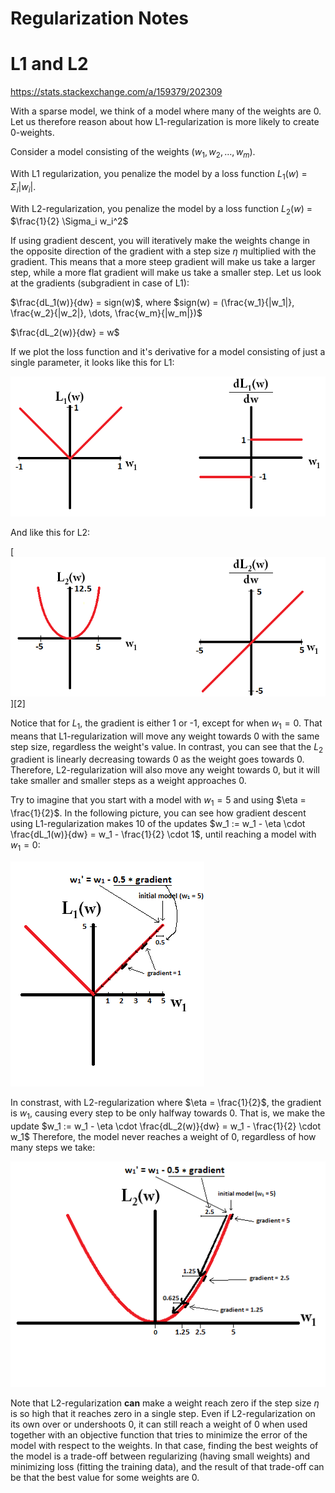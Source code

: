# Regularization Notes



# L1 and L2

https://stats.stackexchange.com/a/159379/202309

With a sparse model, we think of a model where many of the weights are 0. Let us therefore reason about how L1-regularization is more likely to create 0-weights.

Consider a model consisting of the weights $(w_1, w_2, \dots, w_m)$.

With L1 regularization, you penalize the model by a loss function $L_1(w)$ = $\Sigma_i |w_i|$.

With L2-regularization, you penalize the model by a loss function $L_2(w)$ = $\frac{1}{2} \Sigma_i w_i^2$

If using gradient descent, you will iteratively make the weights change in the opposite direction of the gradient with a step size $\eta$ multiplied with the gradient. This means that a more steep gradient will make us take a larger step, while a more flat gradient will make us take a smaller step. Let us look at the gradients (subgradient in case of L1):

$\frac{dL_1(w)}{dw} = sign(w)$, where $sign(w) = (\frac{w_1}{|w_1|}, \frac{w_2}{|w_2|}, \dots, \frac{w_m}{|w_m|})$

$\frac{dL_2(w)}{dw} = w$

If we plot the loss function and it's derivative for a model consisting of just a single parameter, it looks like this for L1:

![enter image description here](images/regularization-cmWO0.png)

And like this for L2:

[![enter image description here](images/regularization-Mkclz.png)][2]

Notice that for $L_1$, the gradient is either 1 or -1, except for when $w_1 = 0$. That means that L1-regularization will move any weight towards 0 with the same step size, regardless the weight's value. In contrast, you can see that the $L_2$ gradient is linearly decreasing towards 0 as the weight goes towards 0. Therefore, L2-regularization will also move any weight towards 0, but it will take smaller and smaller steps as a weight approaches 0.

Try to imagine that you start with a model with $w_1 = 5$ and using $\eta = \frac{1}{2}$. In the following picture, you can see how gradient descent using L1-regularization makes 10 of the updates $w_1 := w_1 - \eta \cdot \frac{dL_1(w)}{dw} = w_1 - \frac{1}{2} \cdot 1$, until reaching a model with $w_1 = 0$:

![enter image description here](images/regularization-XmtF2.png)

In constrast, with L2-regularization where $\eta = \frac{1}{2}$, the gradient is $w_1$, causing every step to be only halfway towards 0. That is, we make the update $w_1 := w_1 - \eta \cdot \frac{dL_2(w)}{dw} = w_1 - \frac{1}{2} \cdot w_1$
Therefore, the model never reaches a weight of 0, regardless of how many steps we take:

![enter image description here](images/regularization-jlQYp.png)

Note that L2-regularization **can** make a weight reach zero if the step size $\eta$ is so high that it reaches zero in a single step. Even if L2-regularization on its own over or undershoots 0, it can still reach a weight of 0 when used together with an objective function that tries to minimize the error of the model with respect to the weights. In that case, finding the best weights of the model is a trade-off between regularizing (having small weights) and minimizing loss (fitting the training data), and the result of that trade-off can be that the best value for some weights are 0.
